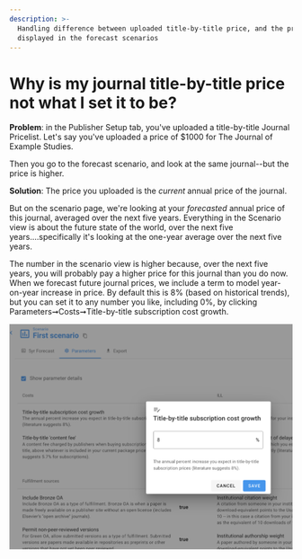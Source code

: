 ```yaml
---
description: >-
  Handling difference between uploaded title-by-title price, and the price as
  displayed in the forecast scenarios
---
```


# Why is my journal title-by-title price not what I set it to be?

**Problem**: in the Publisher Setup tab, you've uploaded a title-by-title Journal Pricelist. Let's say you've uploaded a price of $1000 for The Journal of Example Studies.

Then you go to the forecast scenario, and look at the same journal--but the price is higher.

**Solution**: The price you uploaded is the _current_ annual price of the journal.

But on the scenario page, we're looking at your _forecasted_ annual price of this journal, averaged over the next five years. Everything in the Scenario view is about the future state of the world, over the next five years....specifically it's looking at the one-year average over the next five years.

The number in the scenario view is higher because, over the next five years, you will probably pay a higher price for this journal than you do now. When we forecast future journal prices, we include a term to model year-on-year increase in price. By default this is 8% (based on historical trends), but you can set it to any number you like, including 0%, by clicking Parameters➞Costs➞Title-by-title subscription cost growth.

![](../.gitbook/assets/title-price-not-what-set-to-be.png)

